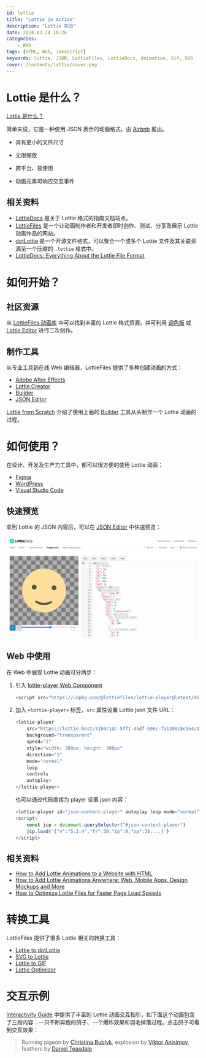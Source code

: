 ```yaml
---
id: lottie
title: "Lottie in Action"
description: "Lottie 实战"
date: 2024.03.24 10:26
categories:
    - Web
tags: [HTML, Web, JavaScript]
keywords: lottie, JSON, LottieFiles, LottieDocs, Animation, Gif, SVG
cover: /contents/lottie/cover.png
---
```


<!-- <script src="https://unpkg.com/@lottiefiles/lottie-player@2.0.4/dist/lottie-player.js"></script> -->
<script src="/contents/lottie/lottie-player.js"></script>

Lottie 是什么？
=============

[Lottie 是什么？](https://lottiefiles.com/what-is-lottie) 

简单来说，它是一种使用 JSON 表示的动画格式，由 [Airbnb](https://airbnb.io/lottie) 推出。

- 具有更小的文件尺寸

<lottie-player autoplay loop mode="normal" style="width: 640px" src="/contents/lottie/small.json"></lottie-player>

- 无限缩放

<lottie-player autoplay loop mode="normal" style="width: 320px" src="/contents/lottie/scalable.json"></lottie-player>

- 跨平台、易使用

<lottie-player autoplay loop mode="normal" style="width: 320px" src="/contents/lottie/multi-platform.json"></lottie-player>

- 动画元素可响应交互事件

<lottie-player autoplay loop mode="normal" style="width: 320px" src="/contents/lottie/interactivity.json"></lottie-player>

相关资料
-------

- [LottieDocs](https://lottiefiles.github.io/lottie-docs/) 是关于 Lottie 格式的指南文档站点。
- [LottieFiles](https://www.lottiefiles.com/) 是一个让动画制作者和开发者即时创作、测试、分享及展示 Lottie 动画作品的网站。
- [dotLottie](https://dotlottie.io/) 是一个开源文件格式，可以聚合一个或多个 Lottie 文件及其关联资源至一个压缩的 `.lottie` 格式中。
- [LottieDocs: Everything About the Lottie File Format](https://lottiefiles.com/blog/working-with-lottie-animations/lottiedocs-everything-about-lottie-json-file-format) 


如何开始？
========

社区资源
-------

从 [LottieFiles 动画库](https://lottiefiles.com/featured) 中可以找到丰富的 Lottie 格式资源，并可利用 [调色板](https://lottiefiles.com/features/color-palette) 或 [Lottie Editor](https://lottiefiles.com/lottie-editor) 进行二次创作。

制作工具
-------

从专业工具到在线 Web 编辑器，LottieFiles 提供了多种创建动画的方式：

- [Adobe After Effects](https://lottiefiles.com/plugins/after-effects)
- [Lottie Creator](https://lottiefiles.com/lottie-creator)
- [Builder](https://lottiefiles.github.io/lottie-docs/playground/builder/)
- [JSON Editor](https://lottiefiles.github.io/lottie-docs/playground/json_editor/)

[Lottie from Scratch](https://lottiefiles.github.io/lottie-docs/breakdown/lottie_from_scratch/) 介绍了使用上面的 [Builder](https://lottiefiles.github.io/lottie-docs/playground/builder/) 工具从头制作一个 Lottie 动画的过程。


如何使用？
========

在设计、开发及生产力工具中，都可以很方便的使用 Lottie 动画：

- [Figma](https://lottiefiles.com/figma)
- [WordPress](https://lottiefiles.com/plugins/wordpress)
- [Visual Studio Code](https://lottiefiles.com/plugins/visual-studio-code)

快速预览
-------

拿到 Lottie 的 JSON 内容后，可以在 [JSON Editor](https://lottiefiles.github.io/lottie-docs/playground/json_editor/) 中快速预览：

![editor](/contents/lottie/editor.png)

Web 中使用
---------

在 Web 中展现 Lottie 动画可分两步：

1. 引入 [lottie-player Web Component](https://github.com/LottieFiles/lottie-player)

    ```js
    <script src="https://unpkg.com/@lottiefiles/lottie-player@latest/dist/lottie-player.js"></script>
    ```

2. 加入 `<lottie-player>` 标签，`src` 属性设置 Lottie json 文件 URL：

    ```js
    <lottie-player 
        src="https://lottie.host/31b0c1dc-5ff1-45df-b96c-fa1200c8c554/QTcdtW0332.json" 
        background="transparent" 
        speed="1" 
        style="width: 300px; height: 300px" 
        direction="1" 
        mode="normal" 
        loop 
        controls 
        autoplay>
    </lottie-player>
    ```

    <lottie-player src="/contents/lottie/smile.json" background="transparent" speed="1" style="width: 300px; height: 300px" direction="1" mode="normal" loop controls autoplay></lottie-player>

    也可以通过代码直接为 player 设置 json 内容：

    ```js
    <lottie-player id="json-content-player" autoplay loop mode="normal" style="width: 320px"></lottie-player>
    <script>
        const jcp = document.querySelector("#json-content-player")
        jcp.load('{"v":"5.3.4","fr":30,"ip":0,"op":38,...}')
    </script>
    ```

    <lottie-player id="json-content-player" autoplay loop mode="normal" style="width: 320px"></lottie-player>
    <script>
        const jcp = document.querySelector("#json-content-player");
        jcp.load(
            '{"v":"5.3.4","fr":30,"ip":0,"op":38,"w":315,"h":600,"nm":"new","ddd":0,"assets":[],"fonts":{"list":[{"origin":0,"fPath":"https://fonts.googleapis.com/css?family=Teko","fClass":"","fFamily":"Teko","fWeight":"","fStyle":"Bold","fName":"Teko-Bold","ascent":66.8991088867188}]},"layers":[{"ddd":0,"ind":1,"ty":5,"nm":"Text","sr":1,"ks":{"o":{"a":0,"k":100,"ix":11},"r":{"a":0,"k":0,"ix":10},"p":{"a":1,"k":[{"i":{"x":0.667,"y":1},"o":{"x":0.333,"y":0},"n":"0p667_1_0p333_0","t":0,"s":[156,406.5,0],"e":[162.5,313.356,0],"to":[0,10.0499181747437,0],"ti":[0,-19.352819442749,0]},{"i":{"x":0.667,"y":1},"o":{"x":0.333,"y":0},"n":"0p667_1_0p333_0","t":6,"s":[162.5,313.356,0],"e":[155.5,501,0],"to":[0,4.55757522583008,0],"ti":[0,-2.36674880981445,0]},{"i":{"x":0.667,"y":1},"o":{"x":0.333,"y":0},"n":"0p667_1_0p333_0","t":17,"s":[155.5,501,0],"e":[156,481,0],"to":[0,12.4166669845581,0],"ti":[0,-2.36674880981445,0]},{"i":{"x":0.667,"y":1},"o":{"x":0.167,"y":0},"n":"0p667_1_0p167_0","t":21,"s":[156,481,0],"e":[156,481,0],"to":[0,12.4166669845581,0],"ti":[0,-2.36674880981445,0]},{"t":22}],"ix":2},"a":{"a":0,"k":[0,0,0],"ix":1},"s":{"a":1,"k":[{"i":{"x":[0.667,0.667,0.667],"y":[1,1,1]},"o":{"x":[0.333,0.333,0.333],"y":[0,0,0]},"n":["0p667_1_0p333_0","0p667_1_0p333_0","0p667_1_0p333_0"],"t":0,"s":[100,-0.676,100],"e":[100,100,100]},{"i":{"x":[0.667,0.667,0.667],"y":[1,1,1]},"o":{"x":[0.333,0.333,0.333],"y":[0,0,0]},"n":["0p667_1_0p333_0","0p667_1_0p333_0","0p667_1_0p333_0"],"t":17,"s":[100,100,100],"e":[100,100,100]},{"i":{"x":[0.667,0.667,0.667],"y":[1,1,1]},"o":{"x":[0.167,0.167,0.167],"y":[0,0,0]},"n":["0p667_1_0p167_0","0p667_1_0p167_0","0p667_1_0p167_0"],"t":21,"s":[100,100,100],"e":[100,100,100]},{"t":22}],"ix":6}},"ao":0,"t":{"d":{"k":[{"s":{"s":41,"f":"Teko-Bold","t":"Yey!","j":2,"tr":0,"lh":49.2,"ls":0,"fc":[0.113,0.597,0.871]},"t":0}]},"p":{},"m":{"g":1,"a":{"a":0,"k":[0,0],"ix":2}},"a":[]},"ip":0,"op":150,"st":0,"bm":0},{"ddd":0,"ind":2,"ty":4,"nm":"bodyband Konturen","parent":4,"sr":1,"ks":{"o":{"a":0,"k":100,"ix":11},"r":{"a":0,"k":0,"ix":10},"p":{"a":0,"k":[157.5,129,0],"ix":2},"a":{"a":0,"k":[157.5,140,0],"ix":1},"s":{"a":0,"k":[100,100,100],"ix":6}},"ao":0,"shapes":[{"ty":"gr","it":[{"ind":0,"ty":"sh","ix":1,"ks":{"a":1,"k":[{"i":{"x":0.667,"y":1},"o":{"x":0.333,"y":0},"n":"0p667_1_0p333_0","t":9,"s":[{"i":[[0,0],[0,0],[0,0],[0,0]],"o":[[0,0],[0,0],[0,0],[0,0]],"v":[[-14.5,52],[14.5,52],[14.5,52.25],[-14.5,52.25]],"c":true}],"e":[{"i":[[0,0],[0,0],[0,0],[0,0]],"o":[[0,0],[0,0],[0,0],[0,0]],"v":[[-14.5,-41],[14.5,-41],[14.5,52.25],[-14.5,52.25]],"c":true}]},{"t":19.111328125}],"ix":2},"nm":"Pfad 1","mn":"ADBE Vector Shape - Group","hd":false},{"ty":"fl","c":{"a":0,"k":[0.870999991894,0.270999997854,0.434400886297,1],"ix":4},"o":{"a":0,"k":100,"ix":5},"r":1,"nm":"Fläche 1","mn":"ADBE Vector Graphic - Fill","hd":false},{"ty":"tr","p":{"a":0,"k":[160.5,184],"ix":2},"a":{"a":0,"k":[0,0],"ix":1},"s":{"a":0,"k":[100,100],"ix":3},"r":{"a":0,"k":0,"ix":6},"o":{"a":0,"k":100,"ix":7},"sk":{"a":0,"k":0,"ix":4},"sa":{"a":0,"k":0,"ix":5},"nm":"Transform"}],"nm":"Gruppe 1","np":2,"cix":2,"ix":1,"mn":"ADBE Vector Group","hd":false}],"ip":0,"op":150,"st":0,"bm":0},{"ddd":0,"ind":3,"ty":4,"nm":"topband Konturen","parent":5,"sr":1,"ks":{"o":{"a":0,"k":100,"ix":11},"r":{"a":0,"k":0,"ix":10},"p":{"a":0,"k":[157.5,140,0],"ix":2},"a":{"a":0,"k":[157.5,140,0],"ix":1},"s":{"a":0,"k":[100,100,100],"ix":6}},"ao":0,"shapes":[{"ty":"gr","it":[{"ind":0,"ty":"sh","ix":1,"ks":{"a":1,"k":[{"i":{"x":0.667,"y":1},"o":{"x":0.333,"y":0},"n":"0p667_1_0p333_0","t":16.777,"s":[{"i":[[0,0],[0,0],[0,0],[0,0]],"o":[[0,0],[0,0],[0,0],[0,0]],"v":[[-14.5,-14.5],[14.5,-14.5],[15.036,-14.207],[-13.964,-14.207]],"c":true}],"e":[{"i":[[0,0],[0,0],[0,0],[0,0]],"o":[[0,0],[0,0],[0,0],[0,0]],"v":[[-14.5,-14.5],[14.5,-14.5],[14.5,14.5],[-14.5,14.5]],"c":true}]},{"t":23}],"ix":2},"nm":"Pfad 1","mn":"ADBE Vector Shape - Group","hd":false},{"ty":"fl","c":{"a":0,"k":[0.870588243008,0.270588248968,0.435294121504,1],"ix":4},"o":{"a":0,"k":100,"ix":5},"r":1,"nm":"Fläche 1","mn":"ADBE Vector Graphic - Fill","hd":false},{"ty":"tr","p":{"a":0,"k":[160.5,128.5],"ix":2},"a":{"a":0,"k":[0,0],"ix":1},"s":{"a":0,"k":[100,100],"ix":3},"r":{"a":0,"k":0,"ix":6},"o":{"a":0,"k":100,"ix":7},"sk":{"a":0,"k":0,"ix":4},"sa":{"a":0,"k":0,"ix":5},"nm":"Transform"}],"nm":"Gruppe 1","np":2,"cix":2,"ix":1,"mn":"ADBE Vector Group","hd":false}],"ip":0,"op":150,"st":0,"bm":0},{"ddd":0,"ind":4,"ty":4,"nm":"body Konturen","sr":1,"ks":{"o":{"a":0,"k":100,"ix":11},"r":{"a":1,"k":[{"i":{"x":[0.833],"y":[0.833]},"o":{"x":[0.167],"y":[0.167]},"n":["0p833_0p833_0p167_0p167"],"t":0,"s":[0],"e":[-13]},{"i":{"x":[0.833],"y":[0.833]},"o":{"x":[0.167],"y":[0.167]},"n":["0p833_0p833_0p167_0p167"],"t":5.432,"s":[-13],"e":[17.85]},{"i":{"x":[0.833],"y":[0.833]},"o":{"x":[0.167],"y":[0.167]},"n":["0p833_0p833_0p167_0p167"],"t":11.111,"s":[17.85],"e":[0]},{"t":16.2958984375}],"ix":10},"p":{"a":1,"k":[{"i":{"x":0.667,"y":1},"o":{"x":0.333,"y":0},"n":"0p667_1_0p333_0","t":0,"s":[162.125,407.599,0],"e":[162.125,305.599,0],"to":[0,0,0],"ti":[0,0,0]},{"i":{"x":0.667,"y":1},"o":{"x":0.333,"y":0},"n":"0p667_1_0p333_0","t":8.148,"s":[162.125,305.599,0],"e":[162.125,396.099,0],"to":[0,0,0],"ti":[0,0,0]},{"t":16.2958984375}],"ix":2},"a":{"a":0,"k":[162.125,225.099,0],"ix":1},"s":{"a":0,"k":[100,100,100],"ix":6}},"ao":0,"shapes":[{"ty":"gr","it":[{"ind":0,"ty":"sh","ix":1,"ks":{"a":1,"k":[{"i":{"x":0.833,"y":0.833},"o":{"x":0.167,"y":0.167},"n":"0p833_0p833_0p167_0p167","t":0,"s":[{"i":[[0,0],[0,0],[0,0],[-3.228,0],[0,0],[-2.75,0.062]],"o":[[0,0],[0,0],[4.75,-0.188],[0,0],[3.228,0],[0,0]],"v":[[56.25,46.5],[-54.75,46.5],[-55,46.688],[-49.658,46.5],[49.658,46.5],[56,46.688]],"c":true}],"e":[{"i":[[0,0],[0,0],[0,0],[-3.228,0],[0,0],[0,3.21]],"o":[[0,0],[0,0],[0,3.21],[0,0],[3.228,0],[0,0]],"v":[[55.5,-46.5],[-55.5,-46.5],[-55.5,40.688],[-49.658,46.5],[49.658,46.5],[55.5,40.688]],"c":true}]},{"t":3.7041015625}],"ix":2},"nm":"Pfad 1","mn":"ADBE Vector Shape - Group","hd":false},{"ty":"fl","c":{"a":0,"k":[0.008000000785,0.588000009574,0.847000002394,1],"ix":4},"o":{"a":0,"k":100,"ix":5},"r":1,"nm":"Fläche 1","mn":"ADBE Vector Graphic - Fill","hd":false},{"ty":"tr","p":{"a":0,"k":[161.5,178.5],"ix":2},"a":{"a":0,"k":[0,0],"ix":1},"s":{"a":0,"k":[100,100],"ix":3},"r":{"a":0,"k":0,"ix":6},"o":{"a":0,"k":100,"ix":7},"sk":{"a":0,"k":0,"ix":4},"sa":{"a":0,"k":0,"ix":5},"nm":"Transform"}],"nm":"Gruppe 1","np":2,"cix":2,"ix":1,"mn":"ADBE Vector Group","hd":false}],"ip":0,"op":150,"st":0,"bm":0},{"ddd":0,"ind":5,"ty":4,"nm":"top Konturen","sr":1,"ks":{"o":{"a":1,"k":[{"i":{"x":[0.833],"y":[0.833]},"o":{"x":[0.167],"y":[0.167]},"n":["0p833_0p833_0p167_0p167"],"t":3.704,"s":[0],"e":[100]},{"t":4.4443359375}],"ix":11},"r":{"a":1,"k":[{"i":{"x":[0.833],"y":[0.833]},"o":{"x":[0.167],"y":[0.167]},"n":["0p833_0p833_0p167_0p167"],"t":8.148,"s":[10],"e":[-23]},{"i":{"x":[0.833],"y":[0.833]},"o":{"x":[0.167],"y":[0.167]},"n":["0p833_0p833_0p167_0p167"],"t":14.074,"s":[-23],"e":[0]},{"t":20}],"ix":10},"p":{"a":1,"k":[{"i":{"x":0.937,"y":0.946},"o":{"x":0.167,"y":0.167},"n":"0p937_0p946_0p167_0p167","t":0,"s":[160,337.5,0],"e":[150,194.5,0],"to":[0,0,0],"ti":[0,0,0]},{"i":{"x":0.097,"y":0},"o":{"x":0.084,"y":0.101},"n":"0p097_0_0p084_0p101","t":10.37,"s":[150,194.5,0],"e":[161,288.5,0],"to":[0,0,0],"ti":[0,0,0]},{"t":20}],"ix":2},"a":{"a":0,"k":[161,128.5,0],"ix":1},"s":{"a":1,"k":[{"i":{"x":[0.667,0.667,0.667],"y":[1,1,1]},"o":{"x":[0.333,0.333,0.333],"y":[0,0,0]},"n":["0p667_1_0p333_0","0p667_1_0p333_0","0p667_1_0p333_0"],"t":0,"s":[0,0,100],"e":[58.621,58.621,100]},{"i":{"x":[0.667,0.667,0.667],"y":[1,1,1]},"o":{"x":[0.333,0.333,0.333],"y":[0,0,0]},"n":["0p667_1_0p333_0","0p667_1_0p333_0","0p667_1_0p333_0"],"t":10.37,"s":[58.621,58.621,100],"e":[100,100,100]},{"t":20}],"ix":6}},"ao":0,"shapes":[{"ty":"gr","it":[{"ind":0,"ty":"sh","ix":1,"ks":{"a":0,"k":{"i":[[3.219,0],[0,0],[0,-3.204],[0,0],[-3.219,0],[0,0],[0,3.204],[0,0]],"o":[[0,0],[-3.219,0],[0,0],[0,3.204],[0,0],[3.219,0],[0,0],[0,-3.204]],"v":[[61.174,-14.5],[-61.174,-14.5],[-67,-8.7],[-67,8.7],[-61.174,14.5],[61.174,14.5],[67,8.7],[67,-8.7]],"c":true},"ix":2},"nm":"Pfad 1","mn":"ADBE Vector Shape - Group","hd":false},{"ty":"fl","c":{"a":0,"k":[0.011999999776,0.663000009574,0.957000014361,1],"ix":4},"o":{"a":0,"k":100,"ix":5},"r":1,"nm":"Fläche 1","mn":"ADBE Vector Graphic - Fill","hd":false},{"ty":"tr","p":{"a":0,"k":[161,128.5],"ix":2},"a":{"a":0,"k":[0,0],"ix":1},"s":{"a":0,"k":[100,100],"ix":3},"r":{"a":0,"k":0,"ix":6},"o":{"a":0,"k":100,"ix":7},"sk":{"a":0,"k":0,"ix":4},"sa":{"a":0,"k":0,"ix":5},"nm":"Transform"}],"nm":"Gruppe 1","np":2,"cix":2,"ix":1,"mn":"ADBE Vector Group","hd":false}],"ip":0,"op":150,"st":0,"bm":0},{"ddd":0,"ind":6,"ty":4,"nm":"schleife/new Konturen","parent":5,"sr":1,"ks":{"o":{"a":0,"k":100,"ix":11},"r":{"a":0,"k":0,"ix":10},"p":{"a":0,"k":[161,115,0],"ix":2},"a":{"a":0,"k":[161,115,0],"ix":1},"s":{"a":1,"k":[{"i":{"x":[0.029,0.029,0.833],"y":[1.656,1.656,-15.667]},"o":{"x":[0.167,0.167,0.167],"y":[0.167,0.167,16.667]},"n":["0p029_1p656_0p167_0p167","0p029_1p656_0p167_0p167","0p833_-15p667_0p167_16p667"],"t":23,"s":[0,0,100],"e":[100,100,100]},{"t":34}],"ix":6}},"ao":0,"shapes":[{"ty":"gr","it":[{"ind":0,"ty":"sh","ix":1,"ks":{"a":0,"k":{"i":[[8.059,0],[1.667,-0.428],[-0.598,-1.849],[-1.278,0],[0,-4.797],[4.835,0],[0,0],[-8.693,2.139],[0.541,1.87],[3.006,-6.366],[4.932,3.716],[1.157,-1.595],[-1.586,-3.998],[0,0],[0,4.796],[-4.834,0],[-2.606,-1.934],[-1.272,1.478],[5.256,0],[0,-7.995],[-8.058,0],[0,0],[0,0],[0,7.995]],"o":[[-1.91,0],[0.541,1.87],[1.145,-0.282],[4.835,0],[0,4.796],[0,0],[2.097,-5.318],[-0.598,-1.849],[-9.385,2.413],[-2.071,-4.386],[-1.272,1.478],[5.152,3.823],[0,0],[-4.834,0],[0,-4.797],[3.679,0],[1.157,-1.595],[-3.498,-2.637],[-8.058,0],[0,7.995],[0,0],[0,0],[8.059,0],[0,-7.995]],"v":[[23.385,-14.5],[18.024,-13.831],[19.756,-8.259],[23.385,-8.7],[32.155,0],[23.385,8.7],[4.075,8.7],[19.756,-8.259],[18.024,-13.831],[0,3.422],[-10.322,-10.065],[-13.987,-5.478],[-4.083,8.7],[-23.385,8.7],[-32.154,0],[-23.385,-8.7],[-13.987,-5.478],[-10.322,-10.065],[-23.385,-14.5],[-38,0],[-23.385,14.5],[0,14.5],[23.385,14.5],[38,0]],"c":true},"ix":2},"nm":"Pfad 1","mn":"ADBE Vector Shape - Group","hd":false},{"ty":"fl","c":{"a":0,"k":[1,0.830999995213,0.395999983245,1],"ix":4},"o":{"a":0,"k":100,"ix":5},"r":1,"nm":"Fläche 1","mn":"ADBE Vector Graphic - Fill","hd":false},{"ty":"tr","p":{"a":0,"k":[161,100.5],"ix":2},"a":{"a":0,"k":[0,0],"ix":1},"s":{"a":0,"k":[100,100],"ix":3},"r":{"a":0,"k":0,"ix":6},"o":{"a":0,"k":100,"ix":7},"sk":{"a":0,"k":0,"ix":4},"sa":{"a":0,"k":0,"ix":5},"nm":"Transform"}],"nm":"Gruppe 1","np":2,"cix":2,"ix":1,"mn":"ADBE Vector Group","hd":false}],"ip":0,"op":150,"st":0,"bm":0},{"ddd":0,"ind":7,"ty":4,"nm":"shadow Konturen","sr":1,"ks":{"o":{"a":0,"k":100,"ix":11},"r":{"a":0,"k":0,"ix":10},"p":{"a":0,"k":[162,396,0],"ix":2},"a":{"a":0,"k":[162,225,0],"ix":1},"s":{"a":1,"k":[{"i":{"x":[0.115,0.115,0.833],"y":[1,1,-5.19]},"o":{"x":[0.167,0.167,0.167],"y":[0.167,0.167,16.667]},"n":["0p115_1_0p167_0p167","0p115_1_0p167_0p167","0p833_-5p19_0p167_16p667"],"t":0,"s":[0,0,100],"e":[100,100,100]},{"t":13}],"ix":6}},"ao":0,"shapes":[{"ty":"gr","it":[{"ind":0,"ty":"sh","ix":1,"ks":{"a":0,"k":{"i":[[-53.02,0],[0,-3.313],[53.02,0],[0,3.313]],"o":[[53.02,0],[0,3.313],[-53.02,0],[0,-3.313]],"v":[[0,-6],[96,0],[0,6],[-96,0]],"c":true},"ix":2},"nm":"Pfad 1","mn":"ADBE Vector Shape - Group","hd":false},{"ty":"fl","c":{"a":0,"k":[0.944999964097,0.944999964097,0.944999964097,1],"ix":4},"o":{"a":0,"k":100,"ix":5},"r":1,"nm":"Fläche 1","mn":"ADBE Vector Graphic - Fill","hd":false},{"ty":"tr","p":{"a":0,"k":[162,225],"ix":2},"a":{"a":0,"k":[0,0],"ix":1},"s":{"a":0,"k":[100,100],"ix":3},"r":{"a":0,"k":0,"ix":6},"o":{"a":0,"k":100,"ix":7},"sk":{"a":0,"k":0,"ix":4},"sa":{"a":0,"k":0,"ix":5},"nm":"Transform"}],"nm":"Gruppe 1","np":2,"cix":2,"ix":1,"mn":"ADBE Vector Group","hd":false}],"ip":0,"op":150,"st":0,"bm":0},{"ddd":0,"ind":8,"ty":4,"nm":"Ebene 12 Konturen","sr":1,"ks":{"o":{"a":0,"k":100,"ix":11},"r":{"a":1,"k":[{"i":{"x":[0.833],"y":[0.833]},"o":{"x":[0.167],"y":[0.167]},"n":["0p833_0p833_0p167_0p167"],"t":9,"s":[262],"e":[0]},{"t":29}],"ix":10},"p":{"a":1,"k":[{"i":{"x":0,"y":0.359},"o":{"x":0.167,"y":0.167},"n":"0_0p359_0p167_0p167","t":9,"s":[157.5,300,0],"e":[95.449,204.997,0],"to":[0,0,0],"ti":[0,0,0]},{"t":29}],"ix":2},"a":{"a":0,"k":[95.449,44.997,0],"ix":1},"s":{"a":1,"k":[{"i":{"x":[0.042,0.042,0.833],"y":[1.006,1.006,-26.778]},"o":{"x":[0.167,0.167,0.167],"y":[0.167,0.167,16.667]},"n":["0p042_1p006_0p167_0p167","0p042_1p006_0p167_0p167","0p833_-26p778_0p167_16p667"],"t":9,"s":[0,0,100],"e":[100,100,100]},{"t":29}],"ix":6}},"ao":0,"shapes":[{"ty":"gr","it":[{"ind":0,"ty":"sh","ix":1,"ks":{"a":0,"k":{"i":[[0,0],[0,0],[0,0],[0,0],[0,0],[0,0]],"o":[[0,0],[0,0],[0,0],[0,0],[0,0],[0,0]],"v":[[-2.18,-3.777],[2.178,-3.775],[4.359,0.001],[2.181,3.777],[-2.18,3.775],[-4.359,-0.001]],"c":true},"ix":2},"nm":"Pfad 1","mn":"ADBE Vector Shape - Group","hd":false},{"ty":"st","c":{"a":0,"k":[0.011999999776,0.663000009574,0.957000014361,1],"ix":3},"o":{"a":0,"k":100,"ix":4},"w":{"a":0,"k":1,"ix":5},"lc":1,"lj":1,"ml":4,"ml2":{"a":0,"k":4,"ix":8},"nm":"Kontur 1","mn":"ADBE Vector Graphic - Stroke","hd":false},{"ty":"tr","p":{"a":0,"k":[95.449,44.997],"ix":2},"a":{"a":0,"k":[0,0],"ix":1},"s":{"a":0,"k":[100,100],"ix":3},"r":{"a":0,"k":0,"ix":6},"o":{"a":0,"k":100,"ix":7},"sk":{"a":0,"k":0,"ix":4},"sa":{"a":0,"k":0,"ix":5},"nm":"Transform"}],"nm":"Gruppe 1","np":2,"cix":2,"ix":1,"mn":"ADBE Vector Group","hd":false}],"ip":0,"op":150,"st":0,"bm":0},{"ddd":0,"ind":9,"ty":4,"nm":"Ebene 13 Konturen","sr":1,"ks":{"o":{"a":0,"k":100,"ix":11},"r":{"a":1,"k":[{"i":{"x":[0.833],"y":[0.833]},"o":{"x":[0.167],"y":[0.167]},"n":["0p833_0p833_0p167_0p167"],"t":3,"s":[-63],"e":[0]},{"t":23}],"ix":10},"p":{"a":1,"k":[{"i":{"x":0,"y":0.564},"o":{"x":0.167,"y":0.167},"n":"0_0p564_0p167_0p167","t":3,"s":[157.5,300,0],"e":[248.067,272.75,0],"to":[0,0,0],"ti":[0,0,0]},{"t":23}],"ix":2},"a":{"a":0,"k":[248.067,112.75,0],"ix":1},"s":{"a":1,"k":[{"i":{"x":[0.042,0.042,0.833],"y":[1.006,1.006,-26.778]},"o":{"x":[0.167,0.167,0.167],"y":[0.167,0.167,16.667]},"n":["0p042_1p006_0p167_0p167","0p042_1p006_0p167_0p167","0p833_-26p778_0p167_16p667"],"t":3,"s":[0,0,100],"e":[100,100,100]},{"t":23}],"ix":6}},"ao":0,"shapes":[{"ty":"gr","it":[{"ind":0,"ty":"sh","ix":1,"ks":{"a":0,"k":{"i":[[0,0],[0,0],[0,0],[0,0],[0,0],[0,0]],"o":[[0,0],[0,0],[0,0],[0,0],[0,0],[0,0]],"v":[[-1.53,-6.63],[4.974,-4.639],[6.505,1.99],[1.532,6.63],[-4.972,4.64],[-6.505,-1.989]],"c":true},"ix":2},"nm":"Pfad 1","mn":"ADBE Vector Shape - Group","hd":false},{"ty":"st","c":{"a":0,"k":[0.011999999776,0.663000009574,0.957000014361,1],"ix":3},"o":{"a":0,"k":100,"ix":4},"w":{"a":0,"k":1,"ix":5},"lc":1,"lj":1,"ml":4,"ml2":{"a":0,"k":4,"ix":8},"nm":"Kontur 1","mn":"ADBE Vector Graphic - Stroke","hd":false},{"ty":"tr","p":{"a":0,"k":[248.067,112.75],"ix":2},"a":{"a":0,"k":[0,0],"ix":1},"s":{"a":0,"k":[100,100],"ix":3},"r":{"a":0,"k":0,"ix":6},"o":{"a":0,"k":100,"ix":7},"sk":{"a":0,"k":0,"ix":4},"sa":{"a":0,"k":0,"ix":5},"nm":"Transform"}],"nm":"Gruppe 1","np":2,"cix":2,"ix":1,"mn":"ADBE Vector Group","hd":false}],"ip":0,"op":150,"st":0,"bm":0},{"ddd":0,"ind":10,"ty":4,"nm":"Ebene 14 Konturen","sr":1,"ks":{"o":{"a":0,"k":100,"ix":11},"r":{"a":1,"k":[{"i":{"x":[0.833],"y":[0.833]},"o":{"x":[0.167],"y":[0.167]},"n":["0p833_0p833_0p167_0p167"],"t":0,"s":[-200],"e":[0]},{"t":20}],"ix":10},"p":{"a":1,"k":[{"i":{"x":0,"y":0.477},"o":{"x":0.167,"y":0.167},"n":"0_0p477_0p167_0p167","t":0,"s":[157.5,300,0],"e":[268.728,217.196,0],"to":[0,0,0],"ti":[0,0,0]},{"t":20}],"ix":2},"a":{"a":0,"k":[120.728,247.196,0],"ix":1},"s":{"a":1,"k":[{"i":{"x":[0.042,0.042,0.833],"y":[1.006,1.006,-26.778]},"o":{"x":[0.167,0.167,0.167],"y":[0.167,0.167,16.667]},"n":["0p042_1p006_0p167_0p167","0p042_1p006_0p167_0p167","0p833_-26p778_0p167_16p667"],"t":0,"s":[0,0,100],"e":[100,100,100]},{"t":20}],"ix":6}},"ao":0,"shapes":[{"ty":"gr","it":[{"ind":0,"ty":"sh","ix":1,"ks":{"a":0,"k":{"i":[[0,0],[0,0],[0,0]],"o":[[0,0],[0,0],[0,0]],"v":[[-2.376,-3.394],[2.799,1.018],[-2.799,3.394]],"c":true},"ix":2},"nm":"Pfad 1","mn":"ADBE Vector Shape - Group","hd":false},{"ty":"st","c":{"a":0,"k":[0.149000010771,0.783999992819,0.33300000359,1],"ix":3},"o":{"a":0,"k":100,"ix":4},"w":{"a":0,"k":1,"ix":5},"lc":1,"lj":1,"ml":4,"ml2":{"a":0,"k":4,"ix":8},"nm":"Kontur 1","mn":"ADBE Vector Graphic - Stroke","hd":false},{"ty":"tr","p":{"a":0,"k":[120.728,247.196],"ix":2},"a":{"a":0,"k":[0,0],"ix":1},"s":{"a":0,"k":[100,100],"ix":3},"r":{"a":0,"k":0,"ix":6},"o":{"a":0,"k":100,"ix":7},"sk":{"a":0,"k":0,"ix":4},"sa":{"a":0,"k":0,"ix":5},"nm":"Transform"}],"nm":"Gruppe 1","np":2,"cix":2,"ix":1,"mn":"ADBE Vector Group","hd":false}],"ip":0,"op":150,"st":0,"bm":0},{"ddd":0,"ind":11,"ty":4,"nm":"Ebene 15 Konturen","sr":1,"ks":{"o":{"a":0,"k":100,"ix":11},"r":{"a":1,"k":[{"i":{"x":[0.833],"y":[0.833]},"o":{"x":[0.167],"y":[0.167]},"n":["0p833_0p833_0p167_0p167"],"t":8,"s":[134],"e":[0]},{"t":28}],"ix":10},"p":{"a":1,"k":[{"i":{"x":0,"y":0.547},"o":{"x":0.167,"y":0.167},"n":"0_0p547_0p167_0p167","t":8,"s":[157.5,300,0],"e":[61.63,299.445,0],"to":[0,0,0],"ti":[0,0,0]},{"t":28}],"ix":2},"a":{"a":0,"k":[61.63,139.445,0],"ix":1},"s":{"a":1,"k":[{"i":{"x":[0.042,0.042,0.833],"y":[1.006,1.006,-26.778]},"o":{"x":[0.167,0.167,0.167],"y":[0.167,0.167,16.667]},"n":["0p042_1p006_0p167_0p167","0p042_1p006_0p167_0p167","0p833_-26p778_0p167_16p667"],"t":8,"s":[0,0,100],"e":[100,100,100]},{"t":28}],"ix":6}},"ao":0,"shapes":[{"ty":"gr","it":[{"ind":0,"ty":"sh","ix":1,"ks":{"a":0,"k":{"i":[[0,0],[0,0],[0,0]],"o":[[0,0],[0,0],[0,0]],"v":[[4.37,-5.433],[4.286,5.433],[-4.37,1.022]],"c":true},"ix":2},"nm":"Pfad 1","mn":"ADBE Vector Shape - Group","hd":false},{"ty":"st","c":{"a":0,"k":[0.149000010771,0.783999992819,0.33300000359,1],"ix":3},"o":{"a":0,"k":100,"ix":4},"w":{"a":0,"k":1,"ix":5},"lc":1,"lj":1,"ml":4,"ml2":{"a":0,"k":4,"ix":8},"nm":"Kontur 1","mn":"ADBE Vector Graphic - Stroke","hd":false},{"ty":"tr","p":{"a":0,"k":[61.63,139.445],"ix":2},"a":{"a":0,"k":[0,0],"ix":1},"s":{"a":0,"k":[100,100],"ix":3},"r":{"a":0,"k":0,"ix":6},"o":{"a":0,"k":100,"ix":7},"sk":{"a":0,"k":0,"ix":4},"sa":{"a":0,"k":0,"ix":5},"nm":"Transform"}],"nm":"Gruppe 1","np":2,"cix":2,"ix":1,"mn":"ADBE Vector Group","hd":false}],"ip":0,"op":150,"st":0,"bm":0},{"ddd":0,"ind":12,"ty":4,"nm":"Ebene 16 Konturen","sr":1,"ks":{"o":{"a":0,"k":100,"ix":11},"r":{"a":1,"k":[{"i":{"x":[0.833],"y":[0.833]},"o":{"x":[0.167],"y":[0.167]},"n":["0p833_0p833_0p167_0p167"],"t":5,"s":[74],"e":[0]},{"t":25}],"ix":10},"p":{"a":1,"k":[{"i":{"x":0,"y":0.387},"o":{"x":0.167,"y":0.167},"n":"0_0p387_0p167_0p167","t":5,"s":[157.5,300,0],"e":[183.561,192.661,0],"to":[0,0,0],"ti":[0,0,0]},{"t":25}],"ix":2},"a":{"a":0,"k":[183.561,32.661,0],"ix":1},"s":{"a":1,"k":[{"i":{"x":[0.042,0.042,0.833],"y":[1.006,1.006,-26.778]},"o":{"x":[0.167,0.167,0.167],"y":[0.167,0.167,16.667]},"n":["0p042_1p006_0p167_0p167","0p042_1p006_0p167_0p167","0p833_-26p778_0p167_16p667"],"t":5,"s":[0,0,100],"e":[100,100,100]},{"t":25}],"ix":6}},"ao":0,"shapes":[{"ty":"gr","it":[{"ind":0,"ty":"sh","ix":1,"ks":{"a":0,"k":{"i":[[-2.146,0],[0,-2.147],[2.146,0],[0,2.147]],"o":[[2.146,0],[0,2.147],[-2.146,0],[0,-2.147]],"v":[[-0.001,-3.888],[3.886,0],[-0.001,3.888],[-3.887,0]],"c":true},"ix":2},"nm":"Pfad 1","mn":"ADBE Vector Shape - Group","hd":false},{"ty":"st","c":{"a":0,"k":[0.039000002543,0.313999998803,0.39199999641,1],"ix":3},"o":{"a":0,"k":100,"ix":4},"w":{"a":0,"k":1,"ix":5},"lc":1,"lj":1,"ml":4,"ml2":{"a":0,"k":4,"ix":8},"nm":"Kontur 1","mn":"ADBE Vector Graphic - Stroke","hd":false},{"ty":"tr","p":{"a":0,"k":[183.561,32.661],"ix":2},"a":{"a":0,"k":[0,0],"ix":1},"s":{"a":0,"k":[100,100],"ix":3},"r":{"a":0,"k":0,"ix":6},"o":{"a":0,"k":100,"ix":7},"sk":{"a":0,"k":0,"ix":4},"sa":{"a":0,"k":0,"ix":5},"nm":"Transform"}],"nm":"Gruppe 1","np":2,"cix":2,"ix":1,"mn":"ADBE Vector Group","hd":false}],"ip":0,"op":150,"st":0,"bm":0},{"ddd":0,"ind":13,"ty":4,"nm":"Ebene 17 Konturen","sr":1,"ks":{"o":{"a":0,"k":100,"ix":11},"r":{"a":1,"k":[{"i":{"x":[0.833],"y":[0.833]},"o":{"x":[0.167],"y":[0.167]},"n":["0p833_0p833_0p167_0p167"],"t":12,"s":[29],"e":[0]},{"t":32}],"ix":10},"p":{"a":1,"k":[{"i":{"x":0,"y":0.463},"o":{"x":0.167,"y":0.167},"n":"0_0p463_0p167_0p167","t":12,"s":[157.5,300,0],"e":[44.65,196.558,0],"to":[0,0,0],"ti":[0,0,0]},{"t":32}],"ix":2},"a":{"a":0,"k":[214.65,244.558,0],"ix":1},"s":{"a":1,"k":[{"i":{"x":[0.042,0.042,0.833],"y":[1.006,1.006,-26.778]},"o":{"x":[0.167,0.167,0.167],"y":[0.167,0.167,16.667]},"n":["0p042_1p006_0p167_0p167","0p042_1p006_0p167_0p167","0p833_-26p778_0p167_16p667"],"t":12,"s":[0,0,100],"e":[100,100,100]},{"t":32}],"ix":6}},"ao":0,"shapes":[{"ty":"gr","it":[{"ind":0,"ty":"sh","ix":1,"ks":{"a":0,"k":{"i":[[-3.22,0],[0,-3.222],[3.22,0],[0,3.221]],"o":[[3.22,0],[0,3.221],[-3.22,0],[0,-3.222]],"v":[[0,-5.832],[5.829,0],[0,5.832],[-5.829,0]],"c":true},"ix":2},"nm":"Pfad 1","mn":"ADBE Vector Shape - Group","hd":false},{"ty":"st","c":{"a":0,"k":[0.039000002543,0.313999998803,0.39199999641,1],"ix":3},"o":{"a":0,"k":100,"ix":4},"w":{"a":0,"k":1,"ix":5},"lc":1,"lj":1,"ml":4,"ml2":{"a":0,"k":4,"ix":8},"nm":"Kontur 1","mn":"ADBE Vector Graphic - Stroke","hd":false},{"ty":"tr","p":{"a":0,"k":[214.65,244.558],"ix":2},"a":{"a":0,"k":[0,0],"ix":1},"s":{"a":0,"k":[100,100],"ix":3},"r":{"a":0,"k":0,"ix":6},"o":{"a":0,"k":100,"ix":7},"sk":{"a":0,"k":0,"ix":4},"sa":{"a":0,"k":0,"ix":5},"nm":"Transform"}],"nm":"Gruppe 1","np":2,"cix":2,"ix":1,"mn":"ADBE Vector Group","hd":false}],"ip":0,"op":150,"st":0,"bm":0},{"ddd":0,"ind":14,"ty":4,"nm":"Ebene 18 Konturen","sr":1,"ks":{"o":{"a":0,"k":100,"ix":11},"r":{"a":1,"k":[{"i":{"x":[0.833],"y":[0.833]},"o":{"x":[0.167],"y":[0.167]},"n":["0p833_0p833_0p167_0p167"],"t":3,"s":[168],"e":[0]},{"t":23}],"ix":10},"p":{"a":1,"k":[{"i":{"x":0,"y":0.243},"o":{"x":0.167,"y":0.167},"n":"0_0p243_0p167_0p167","t":3,"s":[157.5,300,0],"e":[294.925,272.226,0],"to":[0,0,0],"ti":[0,0,0]},{"t":23}],"ix":2},"a":{"a":0,"k":[62.925,234.226,0],"ix":1},"s":{"a":1,"k":[{"i":{"x":[0.042,0.042,0.833],"y":[1.006,1.006,-26.778]},"o":{"x":[0.167,0.167,0.167],"y":[0.167,0.167,16.667]},"n":["0p042_1p006_0p167_0p167","0p042_1p006_0p167_0p167","0p833_-26p778_0p167_16p667"],"t":3,"s":[0,0,100],"e":[100,100,100]},{"t":23}],"ix":6}},"ao":0,"shapes":[{"ty":"gr","it":[{"ind":0,"ty":"sh","ix":1,"ks":{"a":0,"k":{"i":[[0.209,0.131],[0,0],[0,0],[0.174,-0.142],[0,0],[0,0],[-0.093,-0.228],[0,0],[0,0],[-0.247,0.014],[0,0],[0,0],[-0.059,0.236],[0,0],[0,0]],"o":[[0,0],[0,0],[-0.012,-0.223],[0,0],[0,0],[-0.238,-0.069],[0,0],[0,0],[-0.135,0.201],[0,0],[0,0],[0.155,0.19],[0,0],[0,0],[0.232,-0.083]],"v":[[2.206,-0.077],[1.1,-0.771],[1.036,-2.051],[0.544,-2.269],[-0.45,-1.461],[-1.706,-1.819],[-2.062,-1.431],[-1.568,-0.237],[-2.281,0.82],[-2.008,1.278],[-0.711,1.208],[0.105,2.221],[0.628,2.116],[0.938,0.878],[2.156,0.446]],"c":true},"ix":2},"nm":"Pfad 1","mn":"ADBE Vector Shape - Group","hd":false},{"ty":"fl","c":{"a":0,"k":[1,0.728999956916,0.030999998953,1],"ix":4},"o":{"a":0,"k":100,"ix":5},"r":1,"nm":"Fläche 1","mn":"ADBE Vector Graphic - Fill","hd":false},{"ty":"tr","p":{"a":0,"k":[62.916,234.223],"ix":2},"a":{"a":0,"k":[0,0],"ix":1},"s":{"a":0,"k":[100,100],"ix":3},"r":{"a":0,"k":0,"ix":6},"o":{"a":0,"k":100,"ix":7},"sk":{"a":0,"k":0,"ix":4},"sa":{"a":0,"k":0,"ix":5},"nm":"Transform"}],"nm":"Gruppe 1","np":2,"cix":2,"ix":1,"mn":"ADBE Vector Group","hd":false}],"ip":0,"op":150,"st":0,"bm":0},{"ddd":0,"ind":15,"ty":4,"nm":"Ebene 19 Konturen","sr":1,"ks":{"o":{"a":0,"k":100,"ix":11},"r":{"a":1,"k":[{"i":{"x":[0.833],"y":[0.833]},"o":{"x":[0.167],"y":[0.167]},"n":["0p833_0p833_0p167_0p167"],"t":8,"s":[-209],"e":[0]},{"t":28}],"ix":10},"p":{"a":1,"k":[{"i":{"x":0,"y":0.25},"o":{"x":0.167,"y":0.167},"n":"0_0p25_0p167_0p167","t":8,"s":[157.5,300,0],"e":[35.721,263.978,0],"to":[0,0,0],"ti":[0,0,0]},{"t":28}],"ix":2},"a":{"a":0,"k":[35.721,103.978,0],"ix":1},"s":{"a":1,"k":[{"i":{"x":[0.042,0.042,0.833],"y":[1.006,1.006,-26.778]},"o":{"x":[0.167,0.167,0.167],"y":[0.167,0.167,16.667]},"n":["0p042_1p006_0p167_0p167","0p042_1p006_0p167_0p167","0p833_-26p778_0p167_16p667"],"t":8,"s":[0,0,100],"e":[100,100,100]},{"t":28}],"ix":6}},"ao":0,"shapes":[{"ty":"gr","it":[{"ind":0,"ty":"sh","ix":1,"ks":{"a":0,"k":{"i":[[0.209,0.131],[0,0],[0,0],[0.174,-0.141],[0,0],[0,0],[-0.094,-0.227],[0,0],[0,0],[-0.247,0.014],[0,0],[0,0],[-0.059,0.237],[0,0],[0,0]],"o":[[0,0],[0,0],[-0.012,-0.224],[0,0],[0,0],[-0.238,-0.068],[0,0],[0,0],[-0.135,0.2],[0,0],[0,0],[0.155,0.191],[0,0],[0,0],[0.231,-0.083]],"v":[[2.206,-0.078],[1.1,-0.771],[1.036,-2.051],[0.544,-2.27],[-0.45,-1.461],[-1.706,-1.82],[-2.062,-1.432],[-1.568,-0.238],[-2.281,0.82],[-2.008,1.278],[-0.711,1.207],[0.105,2.22],[0.628,2.115],[0.938,0.878],[2.156,0.446]],"c":true},"ix":2},"nm":"Pfad 1","mn":"ADBE Vector Shape - Group","hd":false},{"ty":"fl","c":{"a":0,"k":[1,0.728999956916,0.030999998953,1],"ix":4},"o":{"a":0,"k":100,"ix":5},"r":1,"nm":"Fläche 1","mn":"ADBE Vector Graphic - Fill","hd":false},{"ty":"tr","p":{"a":0,"k":[35.712,103.975],"ix":2},"a":{"a":0,"k":[0,0],"ix":1},"s":{"a":0,"k":[100,100],"ix":3},"r":{"a":0,"k":0,"ix":6},"o":{"a":0,"k":100,"ix":7},"sk":{"a":0,"k":0,"ix":4},"sa":{"a":0,"k":0,"ix":5},"nm":"Transform"}],"nm":"Gruppe 1","np":2,"cix":2,"ix":1,"mn":"ADBE Vector Group","hd":false}],"ip":0,"op":150,"st":0,"bm":0},{"ddd":0,"ind":16,"ty":4,"nm":"Ebene 20 Konturen","sr":1,"ks":{"o":{"a":0,"k":100,"ix":11},"r":{"a":1,"k":[{"i":{"x":[0.833],"y":[0.833]},"o":{"x":[0.167],"y":[0.167]},"n":["0p833_0p833_0p167_0p167"],"t":7,"s":[275],"e":[0]},{"t":27}],"ix":10},"p":{"a":1,"k":[{"i":{"x":0,"y":0.09},"o":{"x":0.167,"y":0.167},"n":"0_0p09_0p167_0p167","t":7,"s":[157.5,300,0],"e":[261.12,186.218,0],"to":[0,0,0],"ti":[0,0,0]},{"t":27}],"ix":2},"a":{"a":0,"k":[261.12,26.218,0],"ix":1},"s":{"a":1,"k":[{"i":{"x":[0.042,0.042,0.833],"y":[1.006,1.006,-26.778]},"o":{"x":[0.167,0.167,0.167],"y":[0.167,0.167,16.667]},"n":["0p042_1p006_0p167_0p167","0p042_1p006_0p167_0p167","0p833_-26p778_0p167_16p667"],"t":7,"s":[0,0,100],"e":[100,100,100]},{"t":27}],"ix":6}},"ao":0,"shapes":[{"ty":"gr","it":[{"ind":0,"ty":"sh","ix":1,"ks":{"a":0,"k":{"i":[[0.21,0.131],[0,0],[0,0],[0.174,-0.141],[0,0],[0,0],[-0.093,-0.228],[0,0],[0,0],[-0.247,0.014],[0,0],[0,0],[-0.059,0.236],[0,0],[0,0]],"o":[[0,0],[0,0],[-0.011,-0.223],[0,0],[0,0],[-0.238,-0.068],[0,0],[0,0],[-0.135,0.2],[0,0],[0,0],[0.155,0.19],[0,0],[0,0],[0.232,-0.082]],"v":[[2.206,-0.078],[1.099,-0.771],[1.034,-2.052],[0.543,-2.27],[-0.45,-1.461],[-1.707,-1.82],[-2.062,-1.432],[-1.568,-0.238],[-2.281,0.82],[-2.009,1.278],[-0.711,1.207],[0.105,2.22],[0.628,2.115],[0.937,0.878],[2.155,0.445]],"c":true},"ix":2},"nm":"Pfad 1","mn":"ADBE Vector Shape - Group","hd":false},{"ty":"fl","c":{"a":0,"k":[1,0.728999956916,0.030999998953,1],"ix":4},"o":{"a":0,"k":100,"ix":5},"r":1,"nm":"Fläche 1","mn":"ADBE Vector Graphic - Fill","hd":false},{"ty":"tr","p":{"a":0,"k":[261.111,26.215],"ix":2},"a":{"a":0,"k":[0,0],"ix":1},"s":{"a":0,"k":[100,100],"ix":3},"r":{"a":0,"k":0,"ix":6},"o":{"a":0,"k":100,"ix":7},"sk":{"a":0,"k":0,"ix":4},"sa":{"a":0,"k":0,"ix":5},"nm":"Transform"}],"nm":"Gruppe 1","np":2,"cix":2,"ix":1,"mn":"ADBE Vector Group","hd":false}],"ip":0,"op":150,"st":0,"bm":0},{"ddd":0,"ind":17,"ty":4,"nm":"Ebene 21 Konturen","sr":1,"ks":{"o":{"a":0,"k":100,"ix":11},"r":{"a":1,"k":[{"i":{"x":[0.833],"y":[0.833]},"o":{"x":[0.167],"y":[0.167]},"n":["0p833_0p833_0p167_0p167"],"t":3,"s":[132.9],"e":[0]},{"t":23}],"ix":10},"p":{"a":1,"k":[{"i":{"x":0,"y":0.326},"o":{"x":0.167,"y":0.167},"n":"0_0p326_0p167_0p167","t":3,"s":[157.5,300,0],"e":[268.337,356.938,0],"to":[0,0,0],"ti":[0,0,0]},{"t":23}],"ix":2},"a":{"a":0,"k":[252.337,213.938,0],"ix":1},"s":{"a":1,"k":[{"i":{"x":[0.042,0.042,0.833],"y":[1.006,1.006,-26.778]},"o":{"x":[0.167,0.167,0.167],"y":[0.167,0.167,16.667]},"n":["0p042_1p006_0p167_0p167","0p042_1p006_0p167_0p167","0p833_-26p778_0p167_16p667"],"t":3,"s":[0,0,100],"e":[100,100,100]},{"t":23}],"ix":6}},"ao":0,"shapes":[{"ty":"gr","it":[{"ind":0,"ty":"sh","ix":1,"ks":{"a":0,"k":{"i":[[0.411,0.258],[0,0],[0,0],[0.34,-0.276],[0,0],[0,0],[-0.184,-0.446],[0,0],[0,0],[-0.483,0.027],[0,0],[0,0],[-0.116,0.463],[0,0],[0,0]],"o":[[0,0],[0,0],[-0.022,-0.439],[0,0],[0,0],[-0.466,-0.133],[0,0],[0,0],[-0.265,0.392],[0,0],[0,0],[0.302,0.373],[0,0],[0,0],[0.454,-0.162]],"v":[[4.322,-0.152],[2.152,-1.51],[2.027,-4.017],[1.065,-4.447],[-0.882,-2.861],[-3.344,-3.565],[-4.038,-2.804],[-3.072,-0.465],[-4.468,1.607],[-3.935,2.505],[-1.392,2.366],[0.207,4.35],[1.231,4.145],[1.837,1.72],[4.222,0.874]],"c":true},"ix":2},"nm":"Pfad 1","mn":"ADBE Vector Shape - Group","hd":false},{"ty":"fl","c":{"a":0,"k":[1,0.728999956916,0.030999998953,1],"ix":4},"o":{"a":0,"k":100,"ix":5},"r":1,"nm":"Fläche 1","mn":"ADBE Vector Graphic - Fill","hd":false},{"ty":"tr","p":{"a":0,"k":[252.32,213.932],"ix":2},"a":{"a":0,"k":[0,0],"ix":1},"s":{"a":0,"k":[100,100],"ix":3},"r":{"a":0,"k":0,"ix":6},"o":{"a":0,"k":100,"ix":7},"sk":{"a":0,"k":0,"ix":4},"sa":{"a":0,"k":0,"ix":5},"nm":"Transform"}],"nm":"Gruppe 1","np":2,"cix":2,"ix":1,"mn":"ADBE Vector Group","hd":false}],"ip":0,"op":150,"st":0,"bm":0},{"ddd":0,"ind":18,"ty":4,"nm":"Ebene 22 Konturen","sr":1,"ks":{"o":{"a":0,"k":100,"ix":11},"r":{"a":1,"k":[{"i":{"x":[0.833],"y":[0.833]},"o":{"x":[0.167],"y":[0.167]},"n":["0p833_0p833_0p167_0p167"],"t":13,"s":[-266],"e":[0]},{"t":33}],"ix":10},"p":{"a":1,"k":[{"i":{"x":0,"y":0.337},"o":{"x":0.167,"y":0.167},"n":"0_0p337_0p167_0p167","t":13,"s":[157.5,300,0],"e":[133.395,186.515,0],"to":[0,0,0],"ti":[0,0,0]},{"t":33}],"ix":2},"a":{"a":0,"k":[133.395,26.515,0],"ix":1},"s":{"a":1,"k":[{"i":{"x":[0.042,0.042,0.833],"y":[1.006,1.006,-26.778]},"o":{"x":[0.167,0.167,0.167],"y":[0.167,0.167,16.667]},"n":["0p042_1p006_0p167_0p167","0p042_1p006_0p167_0p167","0p833_-26p778_0p167_16p667"],"t":13,"s":[0,0,100],"e":[100,100,100]},{"t":33}],"ix":6}},"ao":0,"shapes":[{"ty":"gr","it":[{"ind":0,"ty":"sh","ix":1,"ks":{"a":0,"k":{"i":[[0.411,0.258],[0,0],[0,0],[0.34,-0.277],[0,0],[0,0],[-0.183,-0.446],[0,0],[0,0],[-0.484,0.026],[0,0],[0,0],[-0.116,0.462],[0,0],[0,0]],"o":[[0,0],[0,0],[-0.022,-0.438],[0,0],[0,0],[-0.466,-0.133],[0,0],[0,0],[-0.264,0.392],[0,0],[0,0],[0.302,0.373],[0,0],[0,0],[0.454,-0.162]],"v":[[4.322,-0.152],[2.152,-1.511],[2.027,-4.018],[1.065,-4.446],[-0.882,-2.861],[-3.344,-3.565],[-4.039,-2.804],[-3.072,-0.466],[-4.469,1.607],[-3.935,2.505],[-1.392,2.366],[0.207,4.35],[1.231,4.145],[1.837,1.72],[4.222,0.874]],"c":true},"ix":2},"nm":"Pfad 1","mn":"ADBE Vector Shape - Group","hd":false},{"ty":"fl","c":{"a":0,"k":[1,0.728999956916,0.030999998953,1],"ix":4},"o":{"a":0,"k":100,"ix":5},"r":1,"nm":"Fläche 1","mn":"ADBE Vector Graphic - Fill","hd":false},{"ty":"tr","p":{"a":0,"k":[133.378,26.508],"ix":2},"a":{"a":0,"k":[0,0],"ix":1},"s":{"a":0,"k":[100,100],"ix":3},"r":{"a":0,"k":0,"ix":6},"o":{"a":0,"k":100,"ix":7},"sk":{"a":0,"k":0,"ix":4},"sa":{"a":0,"k":0,"ix":5},"nm":"Transform"}],"nm":"Gruppe 1","np":2,"cix":2,"ix":1,"mn":"ADBE Vector Group","hd":false}],"ip":0,"op":150,"st":0,"bm":0},{"ddd":0,"ind":19,"ty":4,"nm":"Ebene 23 Konturen","sr":1,"ks":{"o":{"a":0,"k":100,"ix":11},"r":{"a":1,"k":[{"i":{"x":[0.833],"y":[0.833]},"o":{"x":[0.167],"y":[0.167]},"n":["0p833_0p833_0p167_0p167"],"t":5,"s":[399],"e":[0]},{"t":25}],"ix":10},"p":{"a":1,"k":[{"i":{"x":0,"y":0.478},"o":{"x":0.167,"y":0.167},"n":"0_0p478_0p167_0p167","t":5,"s":[157.5,300,0],"e":[257.258,319.497,0],"to":[0,0,0],"ti":[0,0,0]},{"t":25}],"ix":2},"a":{"a":0,"k":[257.258,159.497,0],"ix":1},"s":{"a":1,"k":[{"i":{"x":[0.042,0.042,0.833],"y":[1.006,1.006,-26.778]},"o":{"x":[0.167,0.167,0.167],"y":[0.167,0.167,16.667]},"n":["0p042_1p006_0p167_0p167","0p042_1p006_0p167_0p167","0p833_-26p778_0p167_16p667"],"t":5,"s":[0,0,100],"e":[100,100,100]},{"t":25}],"ix":6}},"ao":0,"shapes":[{"ty":"gr","it":[{"ind":0,"ty":"sh","ix":1,"ks":{"a":0,"k":{"i":[[0.721,-0.604],[0,0],[0,0],[-0.306,-0.794],[0,0],[0,0],[-0.932,0.071],[0,0],[0,0],[-0.241,0.908],[0,0],[0,0],[0.783,0.491],[0,0],[0,0]],"o":[[0,0],[0,0],[-0.821,-0.221],[0,0],[0,0],[-0.524,0.78],[0,0],[0,0],[0.566,0.723],[0,0],[0,0],[0.869,-0.333],[0,0],[0,0],[-0.027,-0.935]],"v":[[2.281,-8.697],[-1.528,-5.509],[-6.23,-6.781],[-7.598,-5.261],[-5.84,-0.719],[-8.615,3.403],[-7.627,5.141],[-2.732,4.758],[0.255,8.578],[2.232,8.133],[3.5,3.356],[8.121,1.595],[8.357,-0.417],[4.245,-2.989],[4.113,-7.897]],"c":true},"ix":2},"nm":"Pfad 1","mn":"ADBE Vector Shape - Group","hd":false},{"ty":"fl","c":{"a":0,"k":[1,0.728999956916,0.030999998953,1],"ix":4},"o":{"a":0,"k":100,"ix":5},"r":1,"nm":"Fläche 1","mn":"ADBE Vector Graphic - Fill","hd":false},{"ty":"tr","p":{"a":0,"k":[257.231,159.483],"ix":2},"a":{"a":0,"k":[0,0],"ix":1},"s":{"a":0,"k":[100,100],"ix":3},"r":{"a":0,"k":0,"ix":6},"o":{"a":0,"k":100,"ix":7},"sk":{"a":0,"k":0,"ix":4},"sa":{"a":0,"k":0,"ix":5},"nm":"Transform"}],"nm":"Gruppe 1","np":2,"cix":2,"ix":1,"mn":"ADBE Vector Group","hd":false}],"ip":0,"op":150,"st":0,"bm":0},{"ddd":0,"ind":20,"ty":4,"nm":"Ebene 24 Konturen","sr":1,"ks":{"o":{"a":0,"k":100,"ix":11},"r":{"a":1,"k":[{"i":{"x":[0.833],"y":[0.833]},"o":{"x":[0.167],"y":[0.167]},"n":["0p833_0p833_0p167_0p167"],"t":11,"s":[-212],"e":[0]},{"t":31}],"ix":10},"p":{"a":1,"k":[{"i":{"x":0,"y":0.748},"o":{"x":0.167,"y":0.167},"n":"0_0p748_0p167_0p167","t":11,"s":[157.5,300,0],"e":[97.064,244.204,0],"to":[0,0,0],"ti":[0,0,0]},{"t":31}],"ix":2},"a":{"a":0,"k":[97.064,84.204,0],"ix":1},"s":{"a":1,"k":[{"i":{"x":[0.042,0.042,0.833],"y":[1.006,1.006,-26.778]},"o":{"x":[0.167,0.167,0.167],"y":[0.167,0.167,16.667]},"n":["0p042_1p006_0p167_0p167","0p042_1p006_0p167_0p167","0p833_-26p778_0p167_16p667"],"t":11,"s":[0,0,100],"e":[100,100,100]},{"t":31}],"ix":6}},"ao":0,"shapes":[{"ty":"gr","it":[{"ind":0,"ty":"sh","ix":1,"ks":{"a":0,"k":{"i":[[0.675,-0.565],[0,0],[0,0],[-0.287,-0.743],[0,0],[0,0],[-0.872,0.067],[0,0],[0,0],[-0.226,0.849],[0,0],[0,0],[0.734,0.459],[0,0],[0,0]],"o":[[0,0],[0,0],[-0.77,-0.208],[0,0],[0,0],[-0.491,0.73],[0,0],[0,0],[0.53,0.677],[0,0],[0,0],[0.814,-0.312],[0,0],[0,0],[-0.026,-0.875]],"v":[[2.135,-8.142],[-1.43,-5.157],[-5.831,-6.348],[-7.113,-4.926],[-5.467,-0.674],[-8.064,3.186],[-7.141,4.812],[-2.557,4.454],[0.239,8.029],[2.09,7.613],[3.277,3.141],[7.602,1.493],[7.822,-0.391],[3.974,-2.799],[3.851,-7.393]],"c":true},"ix":2},"nm":"Pfad 1","mn":"ADBE Vector Shape - Group","hd":false},{"ty":"fl","c":{"a":0,"k":[1,0.728999956916,0.030999998953,1],"ix":4},"o":{"a":0,"k":100,"ix":5},"r":1,"nm":"Fläche 1","mn":"ADBE Vector Graphic - Fill","hd":false},{"ty":"tr","p":{"a":0,"k":[97.039,84.191],"ix":2},"a":{"a":0,"k":[0,0],"ix":1},"s":{"a":0,"k":[100,100],"ix":3},"r":{"a":0,"k":0,"ix":6},"o":{"a":0,"k":100,"ix":7},"sk":{"a":0,"k":0,"ix":4},"sa":{"a":0,"k":0,"ix":5},"nm":"Transform"}],"nm":"Gruppe 1","np":2,"cix":2,"ix":1,"mn":"ADBE Vector Group","hd":false}],"ip":0,"op":150,"st":0,"bm":0},{"ddd":0,"ind":21,"ty":4,"nm":"Ebene 25 Konturen","sr":1,"ks":{"o":{"a":0,"k":100,"ix":11},"r":{"a":1,"k":[{"i":{"x":[0.833],"y":[0.833]},"o":{"x":[0.167],"y":[0.167]},"n":["0p833_0p833_0p167_0p167"],"t":3,"s":[-256],"e":[0]},{"t":23}],"ix":10},"p":{"a":1,"k":[{"i":{"x":0,"y":0.718},"o":{"x":0.167,"y":0.167},"n":"0_0p718_0p167_0p167","t":3,"s":[157.5,300,0],"e":[78.559,328.874,0],"to":[0,0,0],"ti":[0,0,0]},{"t":23}],"ix":2},"a":{"a":0,"k":[78.559,168.874,0],"ix":1},"s":{"a":1,"k":[{"i":{"x":[0.042,0.042,0.833],"y":[1.006,1.006,-26.778]},"o":{"x":[0.167,0.167,0.167],"y":[0.167,0.167,16.667]},"n":["0p042_1p006_0p167_0p167","0p042_1p006_0p167_0p167","0p833_-26p778_0p167_16p667"],"t":3,"s":[0,0,100],"e":[100,100,100]},{"t":23}],"ix":6}},"ao":0,"shapes":[{"ty":"gr","it":[{"ind":0,"ty":"sh","ix":1,"ks":{"a":0,"k":{"i":[[0.516,-0.432],[0,0],[0,0],[-0.219,-0.569],[0,0],[0,0],[-0.668,0.051],[0,0],[0,0],[-0.173,0.65],[0,0],[0,0],[0.562,0.351],[0,0],[0,0]],"o":[[0,0],[0,0],[-0.588,-0.159],[0,0],[0,0],[-0.376,0.559],[0,0],[0,0],[0.405,0.518],[0,0],[0,0],[0.623,-0.239],[0,0],[0,0],[-0.02,-0.669]],"v":[[1.633,-6.229],[-1.096,-3.945],[-4.463,-4.856],[-5.442,-3.768],[-4.183,-0.516],[-6.17,2.436],[-5.463,3.681],[-1.958,3.407],[0.182,6.143],[1.598,5.824],[2.507,2.403],[5.814,1.142],[5.984,-0.299],[3.04,-2.141],[2.945,-5.656]],"c":true},"ix":2},"nm":"Pfad 1","mn":"ADBE Vector Shape - Group","hd":false},{"ty":"fl","c":{"a":0,"k":[1,0.728999956916,0.030999998953,1],"ix":4},"o":{"a":0,"k":100,"ix":5},"r":1,"nm":"Fläche 1","mn":"ADBE Vector Graphic - Fill","hd":false},{"ty":"tr","p":{"a":0,"k":[78.54,168.865],"ix":2},"a":{"a":0,"k":[0,0],"ix":1},"s":{"a":0,"k":[100,100],"ix":3},"r":{"a":0,"k":0,"ix":6},"o":{"a":0,"k":100,"ix":7},"sk":{"a":0,"k":0,"ix":4},"sa":{"a":0,"k":0,"ix":5},"nm":"Transform"}],"nm":"Gruppe 1","np":2,"cix":2,"ix":1,"mn":"ADBE Vector Group","hd":false}],"ip":0,"op":150,"st":0,"bm":0},{"ddd":0,"ind":22,"ty":4,"nm":"Ebene 26 Konturen","sr":1,"ks":{"o":{"a":0,"k":100,"ix":11},"r":{"a":1,"k":[{"i":{"x":[0.833],"y":[0.833]},"o":{"x":[0.167],"y":[0.167]},"n":["0p833_0p833_0p167_0p167"],"t":17,"s":[50],"e":[18]},{"t":37}],"ix":10},"p":{"a":1,"k":[{"i":{"x":0,"y":0.897},"o":{"x":0.167,"y":0.167},"n":"0_0p897_0p167_0p167","t":17,"s":[157.5,300,0],"e":[155.771,374.44,0],"to":[0,0,0],"ti":[0,0,0]},{"t":37}],"ix":2},"a":{"a":0,"k":[155.771,214.44,0],"ix":1},"s":{"a":1,"k":[{"i":{"x":[0.042,0.042,0.833],"y":[1.008,1.008,-26.778]},"o":{"x":[0.167,0.167,0.167],"y":[0.167,0.167,15.952]},"n":["0p042_1p008_0p167_0p167","0p042_1p008_0p167_0p167","0p833_-26p778_0p167_15p952"],"t":17,"s":[0,0,100],"e":[67,67,100]},{"t":37}],"ix":6}},"ao":0,"shapes":[{"ty":"gr","it":[{"ind":0,"ty":"sh","ix":1,"ks":{"a":0,"k":{"i":[[1.312,-0.183],[0,0],[0,0],[0.227,-1.177],[0,0],[0,0],[-1.168,-0.61],[0,0],[0,0],[-0.967,0.904],[0,0],[0,0],[0.57,1.171],[0,0],[0,0]],"o":[[0,0],[0,0],[-0.816,-0.879],[0,0],[0,0],[-1.21,0.541],[0,0],[0,0],[0.137,1.287],[0,0],[0,0],[1.289,0.251],[0,0],[0,0],[0.665,-1.137]],"v":[[10.542,-8.02],[3.609,-7.053],[-1.06,-12.084],[-3.829,-11.291],[-5.121,-4.55],[-11.514,-1.696],[-11.632,1.119],[-5.496,4.318],[-4.779,11.114],[-2.084,12.058],[2.999,7.295],[9.835,8.642],[11.62,6.414],[8.627,0.269],[12.136,-5.695]],"c":true},"ix":2},"nm":"Pfad 1","mn":"ADBE Vector Shape - Group","hd":false},{"ty":"fl","c":{"a":0,"k":[1,0.728999956916,0.030999998953,1],"ix":4},"o":{"a":0,"k":100,"ix":5},"r":1,"nm":"Fläche 1","mn":"ADBE Vector Graphic - Fill","hd":false},{"ty":"tr","p":{"a":0,"k":[155.828,214.455],"ix":2},"a":{"a":0,"k":[0,0],"ix":1},"s":{"a":0,"k":[100,100],"ix":3},"r":{"a":0,"k":0,"ix":6},"o":{"a":0,"k":100,"ix":7},"sk":{"a":0,"k":0,"ix":4},"sa":{"a":0,"k":0,"ix":5},"nm":"Transform"}],"nm":"Gruppe 1","np":2,"cix":2,"ix":1,"mn":"ADBE Vector Group","hd":false}],"ip":0,"op":150,"st":0,"bm":0},{"ddd":0,"ind":23,"ty":4,"nm":"Ebene 27 Konturen","sr":1,"ks":{"o":{"a":0,"k":100,"ix":11},"r":{"a":1,"k":[{"i":{"x":[0.833],"y":[0.833]},"o":{"x":[0.167],"y":[0.167]},"n":["0p833_0p833_0p167_0p167"],"t":11,"s":[-239],"e":[0]},{"t":31}],"ix":10},"p":{"a":1,"k":[{"i":{"x":0,"y":0.5},"o":{"x":0.167,"y":0.167},"n":"0_0p5_0p167_0p167","t":11,"s":[157.5,300,0],"e":[219.606,221.933,0],"to":[0,0,0],"ti":[0,0,0]},{"t":31}],"ix":2},"a":{"a":0,"k":[219.606,61.933,0],"ix":1},"s":{"a":1,"k":[{"i":{"x":[0.042,0.042,0.833],"y":[1.006,1.006,-26.778]},"o":{"x":[0.167,0.167,0.167],"y":[0.167,0.167,16.667]},"n":["0p042_1p006_0p167_0p167","0p042_1p006_0p167_0p167","0p833_-26p778_0p167_16p667"],"t":11,"s":[0,0,100],"e":[100,100,100]},{"t":31}],"ix":6}},"ao":0,"shapes":[{"ty":"gr","it":[{"ind":0,"ty":"sh","ix":1,"ks":{"a":0,"k":{"i":[[0.946,-0.131],[0,0],[0,0],[0.163,-0.849],[0,0],[0,0],[-0.842,-0.44],[0,0],[0,0],[-0.697,0.652],[0,0],[0,0],[0.411,0.845],[0,0],[0,0]],"o":[[0,0],[0,0],[-0.588,-0.633],[0,0],[0,0],[-0.872,0.39],[0,0],[0,0],[0.099,0.928],[0,0],[0,0],[0.929,0.181],[0,0],[0,0],[0.479,-0.819]],"v":[[7.601,-5.783],[2.602,-5.086],[-0.764,-8.713],[-2.76,-8.141],[-3.693,-3.281],[-8.301,-1.223],[-8.387,0.807],[-3.962,3.114],[-3.445,8.013],[-1.503,8.694],[2.163,5.259],[7.09,6.23],[8.378,4.624],[6.219,0.195],[8.749,-4.107]],"c":true},"ix":2},"nm":"Pfad 1","mn":"ADBE Vector Shape - Group","hd":false},{"ty":"fl","c":{"a":0,"k":[1,0.728999956916,0.030999998953,1],"ix":4},"o":{"a":0,"k":100,"ix":5},"r":1,"nm":"Fläche 1","mn":"ADBE Vector Graphic - Fill","hd":false},{"ty":"tr","p":{"a":0,"k":[219.647,61.944],"ix":2},"a":{"a":0,"k":[0,0],"ix":1},"s":{"a":0,"k":[100,100],"ix":3},"r":{"a":0,"k":0,"ix":6},"o":{"a":0,"k":100,"ix":7},"sk":{"a":0,"k":0,"ix":4},"sa":{"a":0,"k":0,"ix":5},"nm":"Transform"}],"nm":"Gruppe 1","np":2,"cix":2,"ix":1,"mn":"ADBE Vector Group","hd":false}],"ip":0,"op":150,"st":0,"bm":0}],"markers":[{"tm":0,"cm":"0","dr":0},{"tm":22,"cm":"1","dr":0}]}'
        );
    </script>

相关资料
-------

- [How to Add Lottie Animations to a Website with HTML](https://lottiefiles.com/blog/working-with-lottie-animations/how-to-add-lottie-animation-in-web-page-html)
- [How to Add Lottie Animations Anywhere: Web, Mobile Apps, Design Mockups and More](https://lottiefiles.com/blog/tips-and-tutorials/add-lottie-animations-websites-mobile-app-design-mockups)
- [How to Optimize Lottie Files for Faster Page Load Speeds](https://lottiefiles.com/blog/working-with-lottie-animations/optimize-lottie-files-for-faster-page-load-speeds)

转换工具
=======

LottieFiles 提供了很多 Lottie 相关的转换工具：

- [Lottie to dotLottie](https://lottiefiles.com/tools/lottie-to-dotlottie)
- [SVG to Lottie](https://lottiefiles.com/svg-to-lottie)
- [Lottie to GIF](https://lottiefiles.com/lottie-to-gif)
- [Lottie Optimizer](https://lottiefiles.com/tools/lottie-json-to-optimized-lottie-json)

交互示例
=======

[Interactivity Guide](https://lottiefiles.com/interactivity) 中提供了丰富的 Lottie 动画交互指引，如下面这个动画包含了三段内容：一只不断奔跑的鸽子、一个爆炸效果和羽毛掉落过程。点击鸽子可看到交互效果：

<!-- <script src="https://unpkg.com/@lottiefiles/lottie-interactivity@1.6.2/dist/lottie-interactivity.min.js"></script> -->
<script src="/contents/lottie/lottie-interactivity.min.js"></script>

<lottie-player id="birdExploding" src="/contents/lottie/pigeon.json" background="transparent" style="height: 50%; width: 50%;"></lottie-player>

<script>
  LottieInteractivity.create({
    player: '#birdExploding',
    mode: 'chain',
    actions: [
      {
          state: 'loop',
          transition: 'click',
          frames: 'bird'
      },
      {
          state: 'autoplay',
          transition: 'onComplete',
          frames: 'explosion'
      },
      {
          state: 'autoplay',
          transition: 'onComplete',
          frames: 'feathers',
          reset: true
      }
    ]
  });
</script>

> Running pigeon by [Christina Bublyk](https://lottiefiles.com/creatopotato), explosion by [Viktor Anisimov](https://lottiefiles.com/comovaivoce), feathers by [Daniel Teasdale](https://lottiefiles.com/DanielTeasdale)